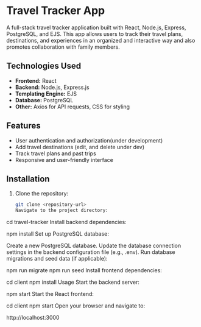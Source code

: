# Travel Tracker App

A full-stack travel tracker application built with React, Node.js, Express, PostgreSQL, and EJS. This app allows users to track their travel plans, destinations, and experiences in an organized and interactive way and also promotes collaboration with family members.

## Technologies Used

- **Frontend:** React
- **Backend:** Node.js, Express.js
- **Templating Engine:** EJS
- **Database:** PostgreSQL
- **Other:** Axios for API requests, CSS for styling

## Features

- User authentication and authorization(under development)
- Add travel destinations (edit, and delete under dev)
- Track travel plans and past trips
- Responsive and user-friendly interface

## Installation

1. Clone the repository:

   ```bash
   git clone <repository-url>
   Navigate to the project directory:
   ```

cd travel-tracker
Install backend dependencies:

npm install
Set up PostgreSQL database:

Create a new PostgreSQL database.
Update the database connection settings in the backend configuration file (e.g., .env).
Run database migrations and seed data (if applicable):

npm run migrate
npm run seed
Install frontend dependencies:

cd client
npm install
Usage
Start the backend server:

npm start
Start the React frontend:

cd client
npm start
Open your browser and navigate to:

http://localhost:3000
